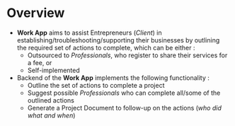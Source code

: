 # Overview
- **Work App** aims to assist Entrepreneurs (*Client*) in establishing/troubleshooting/supporting their businesses by outlining the required set of actions to complete, which can be either :
    - Outsourced to *Professionals*, who register to share their services for a fee, or
    - Self-implemented
- Backend of the **Work App** implements the following functionality :
    - Outline the set of actions to complete a project
    - Suggest possible *Professionals* who can complete all/some of the outlined actions
    - Generate a Project Document to follow-up on the actions (*who did what and when*)